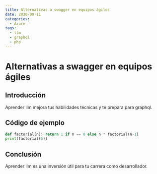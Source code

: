 ```yaml
---
title: Alternativas a swagger en equipos ágiles
date: 2030-09-11
categories:
  - Azure
tags:
  - llm
  - graphql
  - php
---
```


# Alternativas a swagger en equipos ágiles

## Introducción

Aprender llm mejora tus habilidades técnicas y te prepara para graphql.

## Código de ejemplo

```python
def factorial(n): return 1 if n == 0 else n * factorial(n-1)
print(factorial(5))
```

## Conclusión

Aprender llm es una inversión útil para tu carrera como desarrollador.